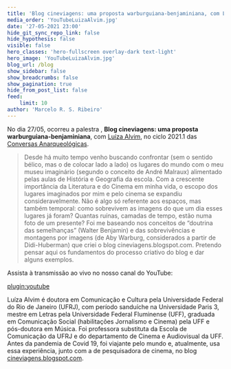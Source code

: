 ```yaml
---
title: 'Blog cineviagens: uma proposta warburguiana-benjaminiana, com Luíza Alvim'
media_order: 'YouTubeLuizaAlvim.jpg'
date: '27-05-2021 23:00'
hide_git_sync_repo_link: false
hide_hypothesis: false
visible: false
hero_classes: 'hero-fullscreen overlay-dark text-light'
hero_image: 'YouTubeLuizaAlvim.jpg'
blog_url: /blog
show_sidebar: false
show_breadcrumbs: false
show_pagination: true
hide_from_post_list: false
feed:
    limit: 10
author: 'Marcelo R. S. Ribeiro'
---
```


No dia 27/05, ocorreu a palestra , **Blog cineviagens: uma proposta warburguiana-benjaminiana**, com [Luíza Alvim](https://cineviagens.blogspot.com/), no ciclo 2021.1 das [Conversas Anarqueológicas](http://arqueologiadosensivel.ufba.br/projetos/extensao/anarqueologicas).

> Desde há muito tempo venho buscando confrontar (sem o sentido bélico, mas o de colocar lado a lado) os lugares do mundo com o meu museu imaginário (segundo o conceito de André Malraux) alimentado pelas aulas de História e Geografia da escola. Com a crescente importância da Literatura e do Cinema em minha vida, o escopo dos lugares imaginados por mim e pelo cinema se expandiu consideravelmente. Não é algo só referente aos espaços, mas também temporal: como sobrevivem as imagens do que um dia esses lugares já foram? Quantas ruínas, camadas de tempo, estão numa foto de um presente? Foi me baseando nos conceitos de “doutrina das semelhanças” (Walter Benjamin) e das sobrevivências e montagens por imagens (de Aby Warburg, considerados a partir de Didi-Huberman) que criei o blog cineviagens.blogspot.com. Pretendo pensar aqui os fundamentos do processo criativo do blog e dar alguns exemplos.

Assista à transmissão ao vivo no nosso canal do YouTube:

[plugin:youtube](https://www.youtube.com/watch?v=yfgJN2g45QM)

Luíza Alvim é doutora em Comunicação e Cultura pela Universidade Federal do Rio de Janeiro (UFRJ), com período sanduíche na Universidade Paris 3, mestre em Letras pela Universidade Federal Fluminense (UFF), graduada em Comunicação Social (habilitações Jornalismo e Cinema) pela UFF e pós-doutora em Música. Foi professora substituta da Escola de Comunicação da UFRJ e do departamento de Cinema e Audiovisual da UFF. Antes da pandemia de Covid 19, foi viajante pelo mundo e, atualmente, usa essa experiência, junto com a de pesquisadora de cinema, no blog [cineviagens.blogspot.com](https://cineviagens.blogspot.com/).
